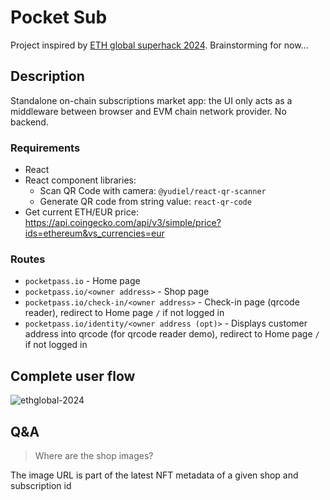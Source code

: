 # Pocket Sub

Project inspired by [ETH global superhack 2024](https://ethglobal.com/events/superhack2024). Brainstorming for now...

## Description

Standalone on-chain subscriptions market app: the UI only acts as a middleware between browser and EVM chain network provider. No backend. 

### Requirements

- React
- React component libraries:
  - Scan QR Code with camera: `@yudiel/react-qr-scanner`
  - Generate QR code from string value: `react-qr-code`
- Get current ETH/EUR price: https://api.coingecko.com/api/v3/simple/price?ids=ethereum&vs_currencies=eur

### Routes

- `pocketpass.io` - Home page
- `pocketpass.io/<owner address>` - Shop page
- `pocketpass.io/check-in/<owner address>` - Check-in page (qrcode reader), redirect to Home page `/` if not logged in
- `pocketpass.io/identity/<owner address (opt)>` - Displays customer address into qrcode (for qrcode reader demo), redirect to Home page `/` if not logged in

## Complete user flow


![ethglobal-2024](https://github.com/user-attachments/assets/38ab7610-8683-49ba-8541-558ff8067d09)

## Q&A

> Where are the shop images?
> 
The image URL is part of the latest NFT metadata of a given shop and subscription id
